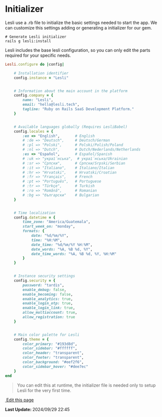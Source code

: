 
# Initializer
Lesli use a .rb file to initialize the basic settings needed to start the app. We can customize this settings adding or generating a initializer for our gem.

```shell
# Generate Lesli initializer
rails g lesli:install
```

Lesli includes the base lesli configuration, so you can only edit the parts required for your specific needs.

```ruby
Lesli.configure do |config|

    # Installation identifier
    config.instance = "Lesli"


    # Information about the main account in the platform
    config.company = {
        name: "Lesli",
        email: "hello@lesli.tech",
        tagline: "Ruby on Rails SaaS Development Platform."
    }


    # Available languages globally (Requires LesliBabel)
    config.locales = {
        :en => "English",       # English
        # :de => "Deutsch",     # Deutsch/German
        # :pl => "Polski",      # Polski/Polish/Poland
        # :nl => "Dutch",       # Dutch/Nederlands/Netherlands
        :es => "Español",       # Español/Spanish
        # :uk => "украї́нська",  # украї́нська/Ukrainian
        # :sr => "Српски",      # Српски/Srpski/Serbian
        # :it => "Italiano",    # Italiano/Italian
        # :hr => "Hrvatski",    # Hrvatski/Croatian
        # :fr => "Français",    # French
        # :pt => "Português",   # Portuguese
        # :tr => "Türkçe",      # Turkish
        # :ro => "Română",      # Romanian
        # :bg => "български"    # Bulgarian
    }


    # Time localization
    config.datetime = {
        time_zone: "America/Guatemala",
        start_week_on: "monday",
        formats: {
            date: "%d/%m/%Y",
            time: "%H:%M",
            date_time: "%d/%m/%Y %H:%M",
            date_words: "%A, %B %d, %Y",
            date_time_words: "%A, %B %d, %Y, %H:%M"
        }
    }


    # Instance security settings
    config.security = {
        password: "tardis",
        enable_debug: false,
        enable_becoming: false,
        enable_analytics: true,
        enable_login_otp: true,
        enable_login_link: true,
        allow_multiaccount: true,
        allow_registration: true
    }


    # Main color palette for Lesli
    config.theme = {
        color_primary: "#193d8d",
        color_sidebar: "#ffffff",
        color_header: "transparent",
        color_footer: "transparent",
        color_background: "#eef2f6",
        color_sidebar_hover: "#dee7ec"
    }
end
```

> You can edit this at runtime, the initializer file is needed only to setup Lesli for the very first time.

<section class="lesli-documentation-footer">
    <p><a target="blank" href="https://github.com/LesliTech/Lesli/tree/master/docs/ruby-on-rails/initializer.md"><i class="ri-external-link-fill"></i>&nbsp;Edit this page</a><p/>
    <p><b>Last Update: </b>2024/09/29 22:45</p>
</section>

<!-- This code was automatically generated -->
<!-- to update this docs please run rake docs:build -->

